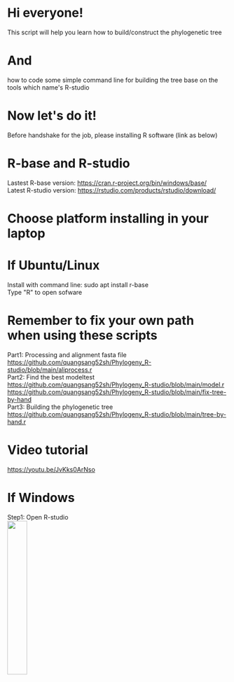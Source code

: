 # Hi everyone!
This script will help you learn how to build/construct the phylogenetic tree 
# And
how to code some simple command line for building the tree base on the tools which name's R-studio
# Now let's do it!
Before handshake for the job, please installing R software (link as below)
# R-base and R-studio
Lastest R-base version: https://cran.r-project.org/bin/windows/base/<br/>
Latest R-studio version: https://rstudio.com/products/rstudio/download/
# Choose platform installing in your laptop
# If Ubuntu/Linux 
Install with command line: sudo apt install r-base<br/>
Type "R" to open sofware
# Remember to fix your own path when using these scripts 
Part1: Processing and alignment fasta file<br/>
https://github.com/quangsang52sh/Phylogeny_R-studio/blob/main/aliprocess.r<br/>
Part2: Find the best modeltest<br/>
https://github.com/quangsang52sh/Phylogeny_R-studio/blob/main/model.r<br/>
https://github.com/quangsang52sh/Phylogeny_R-studio/blob/main/fix-tree-by-hand<br/>
Part3: Building the phylogenetic tree<br/>
https://github.com/quangsang52sh/Phylogeny_R-studio/blob/main/tree-by-hand.r<br/>
# Video tutorial
https://youtu.be/JvKks0ArNso
# If Windows 
Step1: Open R-studio<br/>
<img src="https://user-images.githubusercontent.com/51614765/98062209-21675780-1e80-11eb-8852-ffd11f812d04.png" width="30%"></img> 

